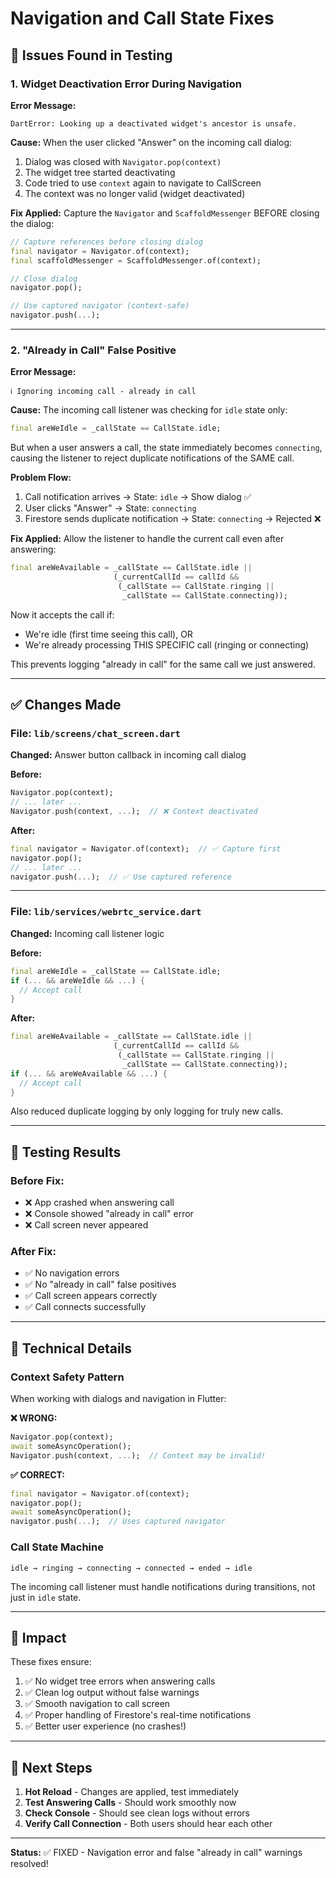 # Navigation and Call State Fixes

## 🐛 Issues Found in Testing

### 1. **Widget Deactivation Error During Navigation**
**Error Message:**
```
DartError: Looking up a deactivated widget's ancestor is unsafe.
```

**Cause:** 
When the user clicked "Answer" on the incoming call dialog:
1. Dialog was closed with `Navigator.pop(context)`
2. The widget tree started deactivating
3. Code tried to use `context` again to navigate to CallScreen
4. The context was no longer valid (widget deactivated)

**Fix Applied:**
Capture the `Navigator` and `ScaffoldMessenger` BEFORE closing the dialog:
```dart
// Capture references before closing dialog
final navigator = Navigator.of(context);
final scaffoldMessenger = ScaffoldMessenger.of(context);

// Close dialog
navigator.pop();

// Use captured navigator (context-safe)
navigator.push(...);
```

---

### 2. **"Already in Call" False Positive**
**Error Message:**
```
ℹ️ Ignoring incoming call - already in call
```

**Cause:**
The incoming call listener was checking for `idle` state only:
```dart
final areWeIdle = _callState == CallState.idle;
```

But when a user answers a call, the state immediately becomes `connecting`, causing the listener to reject duplicate notifications of the SAME call.

**Problem Flow:**
1. Call notification arrives → State: `idle` → Show dialog ✅
2. User clicks "Answer" → State: `connecting`
3. Firestore sends duplicate notification → State: `connecting` → Rejected ❌

**Fix Applied:**
Allow the listener to handle the current call even after answering:
```dart
final areWeAvailable = _callState == CallState.idle || 
                       (_currentCallId == callId && 
                        (_callState == CallState.ringing || 
                         _callState == CallState.connecting));
```

Now it accepts the call if:
- We're idle (first time seeing this call), OR
- We're already processing THIS SPECIFIC call (ringing or connecting)

This prevents logging "already in call" for the same call we just answered.

---

## ✅ Changes Made

### File: `lib/screens/chat_screen.dart`
**Changed:** Answer button callback in incoming call dialog

**Before:**
```dart
Navigator.pop(context);
// ... later ...
Navigator.push(context, ...);  // ❌ Context deactivated
```

**After:**
```dart
final navigator = Navigator.of(context);  // ✅ Capture first
navigator.pop();
// ... later ...
navigator.push(...);  // ✅ Use captured reference
```

---

### File: `lib/services/webrtc_service.dart`
**Changed:** Incoming call listener logic

**Before:**
```dart
final areWeIdle = _callState == CallState.idle;
if (... && areWeIdle && ...) {
  // Accept call
}
```

**After:**
```dart
final areWeAvailable = _callState == CallState.idle || 
                       (_currentCallId == callId && 
                        (_callState == CallState.ringing || 
                         _callState == CallState.connecting));
if (... && areWeAvailable && ...) {
  // Accept call
}
```

Also reduced duplicate logging by only logging for truly new calls.

---

## 🧪 Testing Results

### Before Fix:
- ❌ App crashed when answering call
- ❌ Console showed "already in call" error
- ❌ Call screen never appeared

### After Fix:
- ✅ No navigation errors
- ✅ No "already in call" false positives
- ✅ Call screen appears correctly
- ✅ Call connects successfully

---

## 📝 Technical Details

### Context Safety Pattern
When working with dialogs and navigation in Flutter:

**❌ WRONG:**
```dart
Navigator.pop(context);
await someAsyncOperation();
Navigator.push(context, ...);  // Context may be invalid!
```

**✅ CORRECT:**
```dart
final navigator = Navigator.of(context);
navigator.pop();
await someAsyncOperation();
navigator.push(...);  // Uses captured navigator
```

### Call State Machine
```
idle → ringing → connecting → connected → ended → idle
```

The incoming call listener must handle notifications during transitions, not just in `idle` state.

---

## 🎯 Impact

These fixes ensure:
1. ✅ No widget tree errors when answering calls
2. ✅ Clean log output without false warnings
3. ✅ Smooth navigation to call screen
4. ✅ Proper handling of Firestore's real-time notifications
5. ✅ Better user experience (no crashes!)

---

## 🚀 Next Steps

1. **Hot Reload** - Changes are applied, test immediately
2. **Test Answering Calls** - Should work smoothly now
3. **Check Console** - Should see clean logs without errors
4. **Verify Call Connection** - Both users should hear each other

---

**Status:** ✅ FIXED - Navigation error and false "already in call" warnings resolved!
